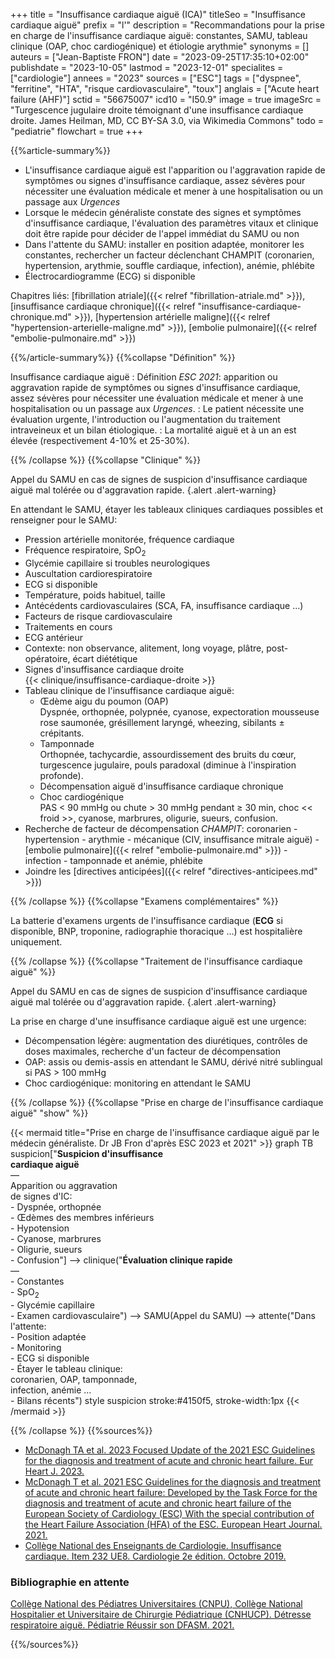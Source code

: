 +++
title = "Insuffisance cardiaque aiguë (ICA)"
titleSeo = "Insuffisance cardiaque aiguë"
prefix = "l'"
description = "Recommandations pour la prise en charge de l'insuffisance cardiaque aiguë: constantes, SAMU, tableau clinique (OAP, choc cardiogénique) et étiologie arythmie"
synonyms = []
auteurs = ["Jean-Baptiste FRON"]
date = "2023-09-25T17:35:10+02:00"
publishdate = "2023-10-05"
lastmod = "2023-12-01"
specialites = ["cardiologie"]
annees = "2023"
sources = ["ESC"]
tags = ["dyspnee", "ferritine", "HTA", "risque cardiovasculaire", "toux"]
anglais = ["Acute heart failure (AHF)"]
sctid = "56675007"
icd10 = "I50.9"
image = true
imageSrc = "Turgescence jugulaire droite témoignant d'une insuffisance cardiaque droite. James Heilman, MD, CC BY-SA 3.0, via Wikimedia Commons"
todo = "pediatrie"
flowchart = true
+++

{{%article-summary%}}

- L'insuffisance cardiaque aiguë est l'apparition ou l'aggravation rapide de symptômes ou signes d'insuffisance cardiaque, assez sévères pour nécessiter une évaluation médicale et mener à une hospitalisation ou un passage aux *Urgences*
- Lorsque le médecin généraliste constate des signes et symptômes d'insuffisance cardiaque, l'évaluation des paramètres vitaux et clinique doit être rapide pour décider de l'appel immédiat du SAMU ou non
- Dans l'attente du SAMU: installer en position adaptée, monitorer les constantes, rechercher un facteur déclenchant CHAMPIT (coronarien, hypertension, arythmie, souffle cardiaque, infection), anémie, phlébite
- Électrocardiogramme (ECG) si disponible

Chapitres liés: [fibrillation atriale]({{< relref "fibrillation-atriale.md" >}}), [insuffisance cardiaque chronique]({{< relref "insuffisance-cardiaque-chronique.md" >}}), [hypertension artérielle maligne]({{< relref "hypertension-arterielle-maligne.md" >}}), [embolie pulmonaire]({{< relref "embolie-pulmonaire.md" >}})

{{%/article-summary%}}
{{%collapse "Définition" %}}

Insuffisance cardiaque aiguë
: Définition *ESC 2021*: apparition ou aggravation rapide de symptômes ou signes d'insuffisance cardiaque, assez sévères pour nécessiter une évaluation médicale et mener à une hospitalisation ou un passage aux *Urgences*.
: Le patient nécessite une évaluation urgente, l'introduction ou l'augmentation du traitement intraveineux et un bilan étiologique.
: La mortalité aiguë et à un an est élevée (respectivement 4-10% et 25-30%).

{{% /collapse %}}
{{%collapse "Clinique" %}}

Appel du SAMU en cas de signes de suspicion d'insuffisance cardiaque aiguë mal tolérée ou d'aggravation rapide.
{.alert .alert-warning}

En attendant le SAMU, étayer les tableaux cliniques cardiaques possibles et renseigner pour le SAMU:

- Pression artérielle monitorée, fréquence cardiaque
- Fréquence respiratoire, SpO<sub>2</sub>
- Glycémie capillaire si troubles neurologiques
- Auscultation cardiorespiratoire
- ECG si disponible
- Température, poids habituel, taille
- Antécédents cardiovasculaires (SCA, FA, insuffisance cardiaque ...)
- Facteurs de risque cardiovasculaire
- Traitements en cours
- ECG antérieur
- Contexte: non observance, alitement, long voyage, plâtre, post-opératoire, écart diététique
- Signes d'insuffisance cardiaque droite  
  {{< clinique/insuffisance-cardiaque-droite >}}
- Tableau clinique de l'insuffisance cardiaque aiguë:
  - Œdème aigu du poumon (OAP)  
    Dyspnée, orthopnée, polypnée, cyanose, expectoration mousseuse rose saumonée, grésillement laryngé, wheezing, sibilants ± crépitants.
  - Tamponnade  
    Orthopnée, tachycardie, assourdissement des bruits du cœur, turgescence jugulaire, pouls paradoxal (diminue à l'inspiration profonde).
  - Décompensation aiguë d'insuffisance cardiaque chronique
  - Choc cardiogénique  
    PAS < 90 mmHg ou chute > 30 mmHg pendant ≥ 30 min, choc << froid >>, cyanose, marbrures, oligurie, sueurs, confusion.
- Recherche de facteur de décompensation *CHAMPIT*: coronarien - hypertension - arythmie - mécanique (CIV, insuffisance mitrale aiguë) - [embolie pulmonaire]({{< relref "embolie-pulmonaire.md" >}}) - infection - tamponnade et anémie, phlébite
- Joindre les [directives anticipées]({{< relref "directives-anticipees.md" >}})

{{% /collapse %}}
{{%collapse "Examens complémentaires" %}}

La batterie d'examens urgents de l'insuffisance cardiaque (**ECG** si disponible, BNP, troponine, radiographie thoracique ...) est hospitalière uniquement.

{{% /collapse %}}
{{%collapse "Traitement de l'insuffisance cardiaque aiguë" %}}

Appel du SAMU en cas de signes de suspicion d'insuffisance cardiaque aiguë mal tolérée ou d'aggravation rapide.
{.alert .alert-warning}

La prise en charge d'une insuffisance cardiaque aiguë est une urgence:

- Décompensation légère: augmentation des diurétiques, contrôles de doses maximales, recherche d'un facteur de décompensation
- OAP: assis ou demis-assis en attendant le SAMU, dérivé nitré sublingual si PAS > 100 mmHg
- Choc cardiogénique: monitoring en attendant le SAMU

{{% /collapse %}}
{{%collapse "Prise en charge de l'insuffisance cardiaque aiguë" "show" %}}

{{< mermaid title="Prise en charge de l'insuffisance cardiaque aiguë par le médecin généraliste. Dr JB Fron d'après ESC 2023 et 2021" >}}
graph TB
  suspicion["<b>Suspicion d'insuffisance<br>cardiaque aiguë</b><br>—<br>Apparition ou aggravation<br>de signes d'IC:<br>- Dyspnée, orthopnée<br>- Œdèmes des membres inférieurs<br>- Hypotension<br>- Cyanose, marbrures<br>- Oligurie, sueurs<br>- Confusion"] --> clinique("<b>Évaluation clinique rapide</b><br>—<br>- Constantes<br>- SpO<sub>2</sub><br>- Glycémie capillaire<br>- Examen cardiovasculaire") --> SAMU(Appel du SAMU) --> attente("Dans l'attente:<br>- Position adaptée<br>- Monitoring<br>- ECG si disponible<br>- Étayer le tableau clinique:<br>coronarien, OAP, tamponnade,<br>infection, anémie ...<br>- Bilans récents")
  style suspicion stroke:#4150f5, stroke-width:1px
{{< /mermaid >}}

{{% /collapse %}}
{{%sources%}}

- [McDonagh TA et al. 2023 Focused Update of the 2021 ESC Guidelines for the diagnosis and treatment of acute and chronic heart failure. Eur Heart J. 2023.](https://academic.oup.com/eurheartj/advance-article/doi/10.1093/eurheartj/ehad195/7246292)
- [McDonagh T et al. 2021 ESC Guidelines for the diagnosis and treatment of acute and chronic heart failure: Developed by the Task Force for the diagnosis and treatment of acute and chronic heart failure of the European Society of Cardiology (ESC) With the special contribution of the Heart Failure Association (HFA) of the ESC. European Heart Journal. 2021.](https://doi.org/10.1093/eurheartj/ehab368)
- [Collège National des Enseignants de Cardiologie. Insuffisance cardiaque. Item 232 UE8. Cardiologie 2e édition. Octobre 2019.](https://www.sfcardio.fr/page/chapitre-18-item-234-insuffisance-cardiaque-de-ladulte)

### Bibliographie en attente

[Collège National des Pédiatres Universitaires (CNPU), Collège National Hospitalier et Universitaire de Chirurgie Pédiatrique (CNHUCP). Détresse respiratoire aiguë. Pédiatrie Réussir son DFASM. 2021.](https://www.pedia-univ.fr/deuxieme-cycle/referentiel/pneumologie-cardiologie/detresse-respiratoire-aigue)

{{%/sources%}}
